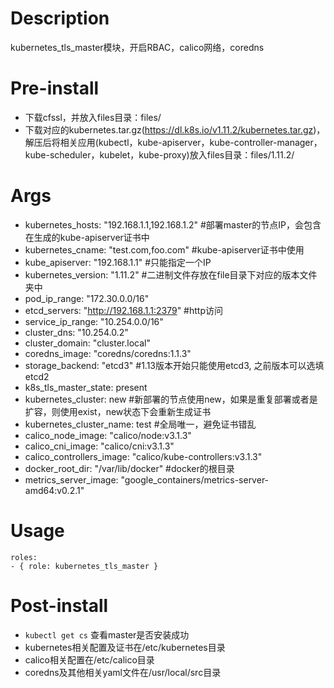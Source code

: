 Description
===========
kubernetes_tls_master模块，开启RBAC，calico网络，coredns

Pre-install
===========
* 下载cfssl，并放入files目录：files/
* 下载对应的kubernetes.tar.gz(https://dl.k8s.io/v1.11.2/kubernetes.tar.gz)，解压后将相关应用(kubectl，kube-apiserver，kube-controller-manager，kube-scheduler，kubelet，kube-proxy)放入files目录：files/1.11.2/

Args
=============
* kubernetes_hosts: "192.168.1.1,192.168.1.2" #部署master的节点IP，会包含在生成的kube-apiserver证书中
* kubernetes_cname: "test.com,foo.com"  #kube-apiserver证书中使用
* kube_apiserver: "192.168.1.1" #只能指定一个IP
* kubernetes_version: "1.11.2"   #二进制文件存放在file目录下对应的版本文件夹中
* pod_ip_range: "172.30.0.0/16"
* etcd_servers: "http://192.168.1.1:2379"  #http访问
* service_ip_range: "10.254.0.0/16"
* cluster_dns: "10.254.0.2"
* cluster_domain: "cluster.local"
* coredns_image: "coredns/coredns:1.1.3"
* storage_backend: "etcd3"   #1.13版本开始只能使用etcd3, 之前版本可以选填etcd2
* k8s_tls_master_state: present
* kubernetes_cluster: new  #新部署的节点使用new，如果是重复部署或者是扩容，则使用exist，new状态下会重新生成证书
* kubernetes_cluster_name: test  #全局唯一，避免证书错乱
* calico_node_image: "calico/node:v3.1.3"
* calico_cni_image: "calico/cni:v3.1.3"
* calico_controllers_image: "calico/kube-controllers:v3.1.3"
* docker_root_dir: "/var/lib/docker"   #docker的根目录
* metrics_server_image: "google_containers/metrics-server-amd64:v0.2.1"

Usage
===========
```
roles:  
- { role: kubernetes_tls_master }
```

Post-install
===========
* ```kubectl get cs``` 查看master是否安装成功
* kubernetes相关配置及证书在/etc/kubernetes目录
* calico相关配置在/etc/calico目录
* coredns及其他相关yaml文件在/usr/local/src目录
